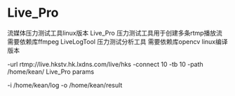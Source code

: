 # Live_Pro
流媒体压力测试工具linux版本  Live_Pro 压力测试工具用于创建多条rtmp播放流 需要依赖库ffmpeg
LiveLogTool 压力测试分析工具 需要依赖库opencv linux编译版本

-url rtmp://live.hkstv.hk.lxdns.com/live/hks  -connect 10 -tb 10  -path /home/kean/ Live_Pro params

-i /home/kean/log -o /home/kean/result


